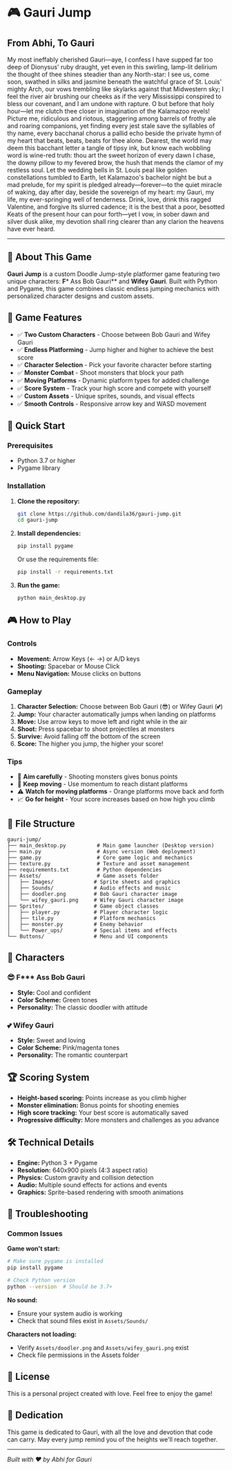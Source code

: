 # 🎮 Gauri Jump

## From Abhi, To Gauri

My most ineffably cherished Gauri—aye, I confess I have supped far too deep of Dionysus' ruby draught, yet even in this swirling, lamp-lit delirium the thought of thee shines steadier than any North-star: I see us, come soon, swathed in silks and jasmine beneath the watchful grace of St. Louis' mighty Arch, our vows trembling like skylarks against that Midwestern sky; I feel the river air brushing our cheeks as if the very Mississippi conspired to bless our covenant, and I am undone with rapture. O but before that holy hour—let me clutch thee closer in imagination of the Kalamazoo revels! Picture me, ridiculous and riotous, staggering among barrels of frothy ale and roaring companions, yet finding every jest stale save the syllables of thy name, every bacchanal chorus a pallid echo beside the private hymn of my heart that beats, beats, beats for thee alone. Dearest, the world may deem this bacchant letter a tangle of tipsy ink, but know each wobbling word is wine-red truth: thou art the sweet horizon of every dawn I chase, the downy pillow to my fevered brow, the hush that mends the clamor of my restless soul. Let the wedding bells in St. Louis peal like golden constellations tumbled to Earth, let Kalamazoo's bachelor night be but a mad prelude, for my spirit is pledged already—forever—to the quiet miracle of waking, day after day, beside the sovereign of my heart: my Gauri, my life, my ever-springing well of tenderness. Drink, love, drink this ragged Valentine, and forgive its slurred cadence; it is the best that a poor, besotted Keats of the present hour can pour forth—yet I vow, in sober dawn and silver dusk alike, my devotion shall ring clearer than any clarion the heavens have ever heard.

---

## 🌟 About This Game

**Gauri Jump** is a custom Doodle Jump-style platformer game featuring two unique characters: **F*** Ass Bob Gauri** and **Wifey Gauri**. Built with Python and Pygame, this game combines classic endless jumping mechanics with personalized character designs and custom assets.

## 🎯 Game Features

- ✅ **Two Custom Characters** - Choose between Bob Gauri and Wifey Gauri
- ✅ **Endless Platforming** - Jump higher and higher to achieve the best score
- ✅ **Character Selection** - Pick your favorite character before starting
- ✅ **Monster Combat** - Shoot monsters that block your path
- ✅ **Moving Platforms** - Dynamic platform types for added challenge
- ✅ **Score System** - Track your high score and compete with yourself
- ✅ **Custom Assets** - Unique sprites, sounds, and visual effects
- ✅ **Smooth Controls** - Responsive arrow key and WASD movement

## 🚀 Quick Start

### Prerequisites
- Python 3.7 or higher
- Pygame library

### Installation

1. **Clone the repository:**
   ```bash
   git clone https://github.com/dandila36/gauri-jump.git
   cd gauri-jump
   ```

2. **Install dependencies:**
   ```bash
   pip install pygame
   ```
   
   Or use the requirements file:
   ```bash
   pip install -r requirements.txt
   ```

3. **Run the game:**
   ```bash
   python main_desktop.py
   ```

## 🎮 How to Play

### Controls
- **Movement:** Arrow Keys (← →) or A/D keys
- **Shooting:** Spacebar or Mouse Click
- **Menu Navigation:** Mouse clicks on buttons

### Gameplay
1. **Character Selection:** Choose between Bob Gauri (😎) or Wifey Gauri (💕)
2. **Jump:** Your character automatically jumps when landing on platforms
3. **Move:** Use arrow keys to move left and right while in the air
4. **Shoot:** Press spacebar to shoot projectiles at monsters
5. **Survive:** Avoid falling off the bottom of the screen
6. **Score:** The higher you jump, the higher your score!

### Tips
- 🎯 **Aim carefully** - Shooting monsters gives bonus points
- 🏃 **Keep moving** - Use momentum to reach distant platforms
- ⚠️ **Watch for moving platforms** - Orange platforms move back and forth
- 📈 **Go for height** - Your score increases based on how high you climb

## 📁 File Structure

```
gauri-jump/
├── main_desktop.py          # Main game launcher (Desktop version)
├── main.py                  # Async version (Web deployment)
├── game.py                  # Core game logic and mechanics
├── texture.py               # Texture and asset management
├── requirements.txt         # Python dependencies
├── Assets/                  # Game assets folder
│   ├── Images/             # Sprite sheets and graphics
│   ├── Sounds/             # Audio effects and music
│   ├── doodler.png         # Bob Gauri character image
│   └── wifey_gauri.png     # Wifey Gauri character image
├── Sprites/                # Game object classes
│   ├── player.py           # Player character logic
│   ├── tile.py             # Platform mechanics
│   ├── monster.py          # Enemy behavior
│   └── Power_ups/          # Special items and effects
└── Buttons/                # Menu and UI components
```

## 🎨 Characters

### 😎 F*** Ass Bob Gauri
- **Style:** Cool and confident
- **Color Scheme:** Green tones
- **Personality:** The classic doodler with attitude

### 💕 Wifey Gauri
- **Style:** Sweet and loving
- **Color Scheme:** Pink/magenta tones
- **Personality:** The romantic counterpart

## 🏆 Scoring System

- **Height-based scoring:** Points increase as you climb higher
- **Monster elimination:** Bonus points for shooting enemies
- **High score tracking:** Your best score is automatically saved
- **Progressive difficulty:** More monsters and challenges as you advance

## 🛠️ Technical Details

- **Engine:** Python 3 + Pygame
- **Resolution:** 640x900 pixels (4:3 aspect ratio)
- **Physics:** Custom gravity and collision detection
- **Audio:** Multiple sound effects for actions and events
- **Graphics:** Sprite-based rendering with smooth animations

## 🐛 Troubleshooting

### Common Issues

**Game won't start:**
```bash
# Make sure pygame is installed
pip install pygame

# Check Python version
python --version  # Should be 3.7+
```

**No sound:**
- Ensure your system audio is working
- Check that sound files exist in `Assets/Sounds/`

**Characters not loading:**
- Verify `Assets/doodler.png` and `Assets/wifey_gauri.png` exist
- Check file permissions in the Assets folder

## 📝 License

This is a personal project created with love. Feel free to enjoy the game!

## 💝 Dedication

This game is dedicated to Gauri, with all the love and devotion that code can carry. May every jump remind you of the heights we'll reach together.

---

*Built with ❤️ by Abhi for Gauri*
